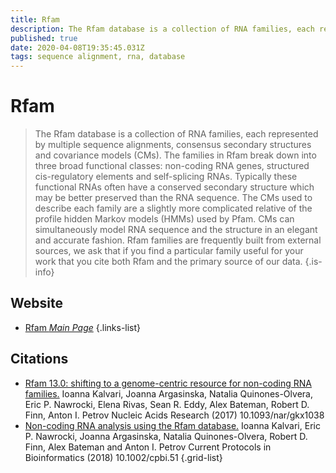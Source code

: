 ```yaml
---
title: Rfam
description: The Rfam database is a collection of RNA families, each represented by multiple sequence alignments, consensus secondary structures and covariance models (CMs).
published: true
date: 2020-04-08T19:35:45.031Z
tags: sequence alignment, rna, database
---
```


# Rfam

> The Rfam database is a collection of RNA families, each represented by multiple sequence alignments, consensus secondary structures and covariance models (CMs). 
&NewLine;
The families in Rfam break down into three broad functional classes: non-coding RNA genes, structured cis-regulatory elements and self-splicing RNAs. Typically these functional RNAs often have a conserved secondary structure which may be better preserved than the RNA sequence. The CMs used to describe each family are a slightly more complicated relative of the profile hidden Markov models (HMMs) used by Pfam. CMs can simultaneously model RNA sequence and the structure in an elegant and accurate fashion.
&NewLine;
Rfam families are frequently built from external sources, we ask that if you find a particular family useful for your work that you cite both Rfam and the primary source of our data.
{.is-info}

## Website

- [Rfam *Main Page*](http://rfam.xfam.org/)
{.links-list}

## Citations

- [Rfam 13.0: shifting to a genome-centric resource for non-coding RNA families.](https://academic.oup.com/nar/article/46/D1/D335/4588106) Ioanna Kalvari, Joanna Argasinska, Natalia Quinones-Olvera, Eric P. Nawrocki, Elena Rivas, Sean R. Eddy, Alex Bateman, Robert D. Finn, Anton I. Petrov Nucleic Acids Research (2017)  10.1093/nar/gkx1038
- [Non-coding RNA analysis using the Rfam database.](https://www.ncbi.nlm.nih.gov/pmc/articles/PMC6754622/) Ioanna Kalvari, Eric P. Nawrocki, Joanna Argasinska, Natalia Quinones-Olvera, Robert D. Finn, Alex Bateman and Anton I. Petrov Current Protocols in Bioinformatics (2018)  10.1002/cpbi.51
{.grid-list}